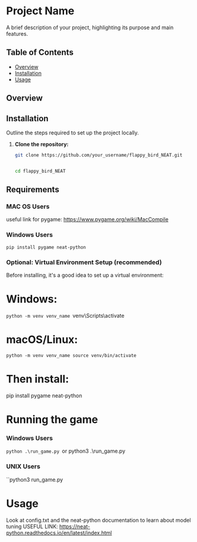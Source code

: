 # Project Name

A brief description of your project, highlighting its purpose and main features.

## Table of Contents

- [Overview](#overview)
- [Installation](#installation)
- [Usage](#usage)


## Overview



## Installation

Outline the steps required to set up the project locally.

1. **Clone the repository:**

   ```bash
   git clone https://github.com/your_username/flappy_bird_NEAT.git

   
   cd flappy_bird_NEAT

 ## Requirements
  
  ### MAC OS Users

  useful link for pygame: https://www.pygame.org/wiki/MacCompile

  ### Windows Users
  
    pip install pygame neat-python


  ### Optional: Virtual Environment Setup (recommended)
  Before installing, it's a good idea to set up a virtual environment:
  # Windows:
  ``python -m venv venv_name
  ``venv\Scripts\activate

  # macOS/Linux:
``python -m venv venv_name
  source venv/bin/activate
``

  # Then install:
  pip install pygame neat-python

 # Running the game

  ### Windows Users 
  ``python .\run_game.py
  ``or python3 .\run_game.py

  ### UNIX Users
  ``python3 run_game.py

 # Usage
  Look at config.txt and the neat-python documentation to learn about model tuning
  USEFUL LINK: https://neat-python.readthedocs.io/en/latest/index.html

